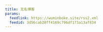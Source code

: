 ```yaml
---
title: 无名博客
params:
  feedlink: https://wuminboke.site/rss2.xml
  feedid: 3d56cab28ff4169c796df173a13af834
---
```

